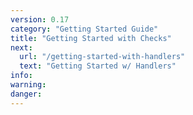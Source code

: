 ```yaml
---
version: 0.17
category: "Getting Started Guide"
title: "Getting Started with Checks"
next:
  url: "/getting-started-with-handlers"
  text: "Getting Started w/ Handlers"
info:
warning:
danger:
---
```


